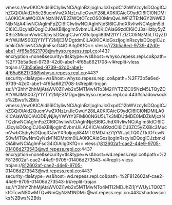 vmess://ew0KICAidiI6ICIyIiwNCiAgInBzIjogInJlcGxpdC12bWVzcyIsDQogICJhZGQiOiAid2h5c28ucmVwZXNzLnJlcGwuY28iLA0KICAicG9ydCI6ICI0NDMiLA0KICAiaWQiOiAiNzNiNWE2ZWQtOTczOS00MmQwLWFiZTEtNGY2NWE2NjIxNzA4IiwNCiAgImFpZCI6ICIwIiwNCiAgInNjeSI6ICJhdXRvIiwNCiAgIm5ldCI6ICJ3cyIsDQogICJ0eXBlIjogIm5vbmUiLA0KICAiaG9zdCI6ICJ3aHlzby5yZXBlc3MucmVwbC5jbyIsDQogICJwYXRoIjogIi83M2I1YTZlZC05NzM5LTQyZDAtYWJlMS00ZjY1YTY2MjE3MDgtdm0iLA0KICAidGxzIjogInRscyIsDQogICJzbmkiOiAiIiwNCiAgImFscG4iOiAiIg0KfQ==
vless://73b5a6ed-9739-42d0-abe1-4f65a6621708@whyso.repess.repl.co:443?encryption=none&security=tls&type=ws&host=whyso.repess.repl.co&path=%2F73b5a6ed-9739-42d0-abe1-4f65a6621708-vl#replit-vless
trojan://73b5a6ed-9739-42d0-abe1-4f65a6621708@whyso.repess.repl.co:443?security=tls&type=ws&host=whyso.repess.repl.co&path=%2F73b5a6ed-9739-42d0-abe1-4f65a6621708-tr#replit-trojan
ss://Y2hhY2hhMjAtaWV0Zi1wb2x5MTMwNTo3M2I1YTZlZC05NzM5LTQyZDAtYWJlMS00ZjY1YTY2MjE3MDg=@whyso.repess.repl.co:443#shadowsocks%2Bws%2Btls
vmess://ew0KICAidiI6ICIyIiwNCiAgInBzIjogInJlcGxpdC12bWVzcyIsDQogICJhZGQiOiAid2QucmVwZXNzLnJlcGwuY28iLA0KICAicG9ydCI6ICI0NDMiLA0KICAiaWQiOiAiODEyNjAyYWYtY2FlMi00NGU5LTk3MDUtMDE0MDZkMjczNTQzIiwNCiAgImFpZCI6ICIwIiwNCiAgInNjeSI6ICJhdXRvIiwNCiAgIm5ldCI6ICJ3cyIsDQogICJ0eXBlIjogIm5vbmUiLA0KICAiaG9zdCI6ICJ3ZC5yZXBlc3MucmVwbC5jbyIsDQogICJwYXRoIjogIi84MTI2MDJhZi1jYWUyLTQ0ZTktOTcwNS0wMTQwNmQyNzM1NDMtdm0iLA0KICAidGxzIjogInRscyIsDQogICJzbmkiOiAiIiwNCiAgImFscG4iOiAiIg0KfQ==
vless://812602af-cae2-44e9-9705-01406d273543@wd.repess.repl.co:443?encryption=none&security=tls&type=ws&host=wd.repess.repl.co&path=%2F812602af-cae2-44e9-9705-01406d273543-vl#replit-vless
trojan://812602af-cae2-44e9-9705-01406d273543@wd.repess.repl.co:443?security=tls&type=ws&host=wd.repess.repl.co&path=%2F812602af-cae2-44e9-9705-01406d273543-tr#replit-trojan
ss://Y2hhY2hhMjAtaWV0Zi1wb2x5MTMwNTo4MTI2MDJhZi1jYWUyLTQ0ZTktOTcwNS0wMTQwNmQyNzM1NDM=@wd.repess.repl.co:443#shadowsocks%2Bws%2Btls
